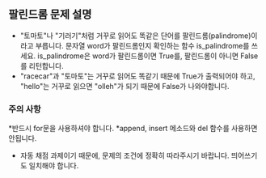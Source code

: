 ## 팔린드롬 문제 설명
* "토마토"나 "기러기"처럼 거꾸로 읽어도 똑같은 단어를 팔린드롬(palindrome)이라고 부릅니다. 문자열 word가 팔린드롬인지 확인하는 함수 is_palindrome를 쓰세요. is_palindrome은 word가 팔린드롬이면 True를, 팔린드롬이 아니면 False를 리턴합니다.
* "racecar"과 "토마토"는 거꾸로 읽어도 똑같기 때문에 True가 출력되어야 하고, "hello"는 거꾸로 읽으면 "olleh"가 되기 때문에 False가 나와야합니다.

### 주의 사항
*반드시 for문을 사용하셔야 합니다.
*append, insert 메소드와 del 함수를 사용하면 안됩니다.
* 자동 채점 과제이기 때문에, 문제의 조건에 정확히 따라주시기 바랍니다. 띄어쓰기도 일치해야 합니다.